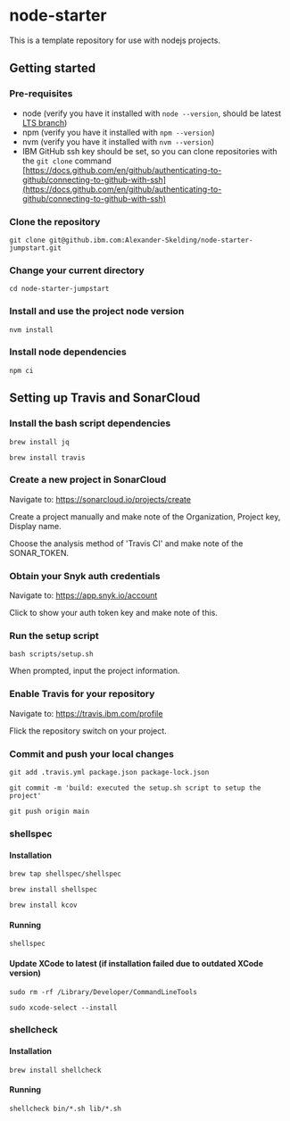# node-starter

This is a template repository for use with nodejs projects.

## Getting started

### Pre-requisites

- node (verify you have it installed with `node --version`, should be latest [LTS branch](https://nodejs.org/en/))
- npm (verify you have it installed with `npm --version`)
- nvm (verify you have it installed with `nvm --version`)
- IBM GitHub ssh key should be set, so you can clone repositories with the `git clone` command [https://docs.github.com/en/github/authenticating-to-github/connecting-to-github-with-ssh](https://docs.github.com/en/github/authenticating-to-github/connecting-to-github-with-ssh)

### Clone the repository

```
git clone git@github.ibm.com:Alexander-Skelding/node-starter-jumpstart.git
```

### Change your current directory

```
cd node-starter-jumpstart
```

### Install and use the project node version

`nvm install`

### Install node dependencies

`npm ci`

## Setting up Travis and SonarCloud

### Install the bash script dependencies

```
brew install jq
```

```
brew install travis
```

### Create a new project in SonarCloud

Navigate to: https://sonarcloud.io/projects/create

Create a project manually and make note of the Organization, Project key, Display name.

Choose the analysis method of 'Travis CI' and make note of the SONAR_TOKEN.

### Obtain your Snyk auth credentials

Navigate to: https://app.snyk.io/account

Click to show your auth token key and make note of this.

### Run the setup script

```
bash scripts/setup.sh
```

When prompted, input the project information.

### Enable Travis for your repository

Navigate to: https://travis.ibm.com/profile

Flick the repository switch on your project.

### Commit and push your local changes

```
git add .travis.yml package.json package-lock.json
```

```
git commit -m 'build: executed the setup.sh script to setup the project'
```

```
git push origin main
```

### shellspec

#### Installation

`brew tap shellspec/shellspec`

`brew install shellspec`

`brew install kcov`

#### Running

`shellspec`

#### Update XCode to latest (if installation failed due to outdated XCode version)

`sudo rm -rf /Library/Developer/CommandLineTools`

`sudo xcode-select --install`

### shellcheck

#### Installation

`brew install shellcheck`

#### Running

`shellcheck bin/*.sh lib/*.sh`
